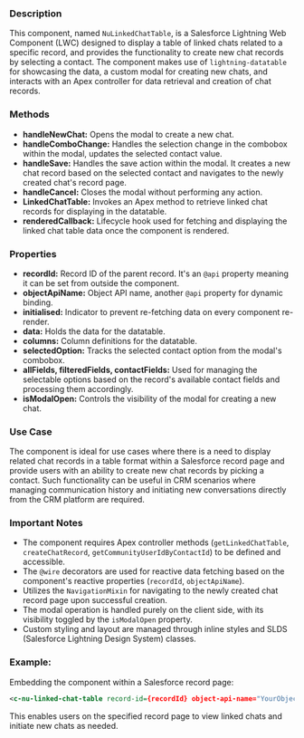 ### Description

This component, named `NuLinkedChatTable`, is a Salesforce Lightning Web Component (LWC) designed to display a table of linked chats related to a specific record, and provides the functionality to create new chat records by selecting a contact. The component makes use of `lightning-datatable` for showcasing the data, a custom modal for creating new chats, and interacts with an Apex controller for data retrieval and creation of chat records.

### Methods

- **handleNewChat:** Opens the modal to create a new chat.
- **handleComboChange:** Handles the selection change in the combobox within the modal, updates the selected contact value.
- **handleSave:** Handles the save action within the modal. It creates a new chat record based on the selected contact and navigates to the newly created chat's record page.
- **handleCancel:** Closes the modal without performing any action.
- **LinkedChatTable:** Invokes an Apex method to retrieve linked chat records for displaying in the datatable.
- **renderedCallback:** Lifecycle hook used for fetching and displaying the linked chat table data once the component is rendered.

### Properties

- **recordId:** Record ID of the parent record. It's an `@api` property meaning it can be set from outside the component.
- **objectApiName:** Object API name, another `@api` property for dynamic binding.
- **initialised:** Indicator to prevent re-fetching data on every component re-render.
- **data:** Holds the data for the datatable.
- **columns:** Column definitions for the datatable.
- **selectedOption:** Tracks the selected contact option from the modal's combobox.
- **allFields, filteredFields, contactFields:** Used for managing the selectable options based on the record's available contact fields and processing them accordingly.
- **isModalOpen:** Controls the visibility of the modal for creating a new chat.

### Use Case

The component is ideal for use cases where there is a need to display related chat records in a table format within a Salesforce record page and provide users with an ability to create new chat records by picking a contact. Such functionality can be useful in CRM scenarios where managing communication history and initiating new conversations directly from the CRM platform are required.

### Important Notes

- The component requires Apex controller methods (`getLinkedChatTable`, `createChatRecord`, `getCommunityUserIdByContactId`) to be defined and accessible.
- The `@wire` decorators are used for reactive data fetching based on the component's reactive properties (`recordId`, `objectApiName`).
- Utilizes the `NavigationMixin` for navigating to the newly created chat record page upon successful creation.
- The modal operation is handled purely on the client side, with its visibility toggled by the `isModalOpen` property.
- Custom styling and layout are managed through inline styles and SLDS (Salesforce Lightning Design System) classes.

### Example:
Embedding the component within a Salesforce record page:

```xml
<c-nu-linked-chat-table record-id={recordId} object-api-name="YourObjectName"></c-nu-linked-chat-table>
```

This enables users on the specified record page to view linked chats and initiate new chats as needed.
